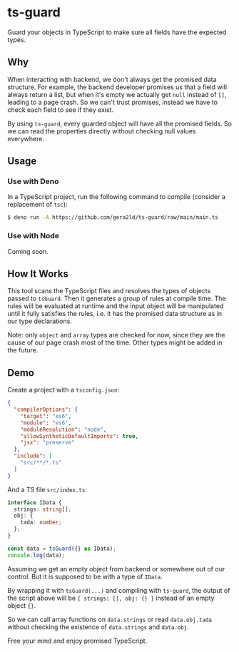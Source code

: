 # ts-guard

Guard your objects in TypeScript to make sure all fields have the expected
types.

## Why

When interacting with backend, we don't always get the promised data structure.
For example, the backend developer promises us that a field will always return a
list, but when it's empty we actually get `null` instead of `[]`, leading to a
page crash. So we can't trust promises, instead we have to check each field to
see if they exist.

By using `ts-guard`, every guarded object will have all the promised fields. So
we can read the properties directly without checking null values everywhere.

## Usage

### Use with Deno

In a TypeScript project, run the following command to compile (consider a
replacement of `tsc`):

```bash
$ deno run -A https://github.com/gera2ld/ts-guard/raw/main/main.ts
```

### Use with Node

Coming soon.

## How It Works

This tool scans the TypeScript files and resolves the types of objects passed to
`tsGuard`. Then it generates a group of rules at compile time. The rules will be
evaluated at runtime and the input object will be manipulated until it fully
satisfies the rules, i.e. it has the promised data structure as in our type
declarations.

Note: only `object` and `array` types are checked for now, since they are the
cause of our page crash most of the time. Other types might be added in the
future.

## Demo

Create a project with a `tsconfig.json`:

```json
{
  "compilerOptions": {
    "target": "es6",
    "module": "es6",
    "moduleResolution": "node",
    "allowSyntheticDefaultImports": true,
    "jsx": "preserve"
  },
  "include": [
    "src/**/*.ts"
  ]
}
```

And a TS file `src/index.ts`:

```ts
interface IData {
  strings: string[];
  obj: {
    tada: number;
  };
}

const data = tsGuard({} as IData);
console.log(data);
```

Assuming we get an empty object from backend or somewhere out of our control.
But it is supposed to be with a type of `IData`.

By wrapping it with `tsGuard(...)` and compiling with `ts-guard`, the output of
the script above will be `{ strings: [], obj: {} }` instead of an empty object
`{}`.

So we can call array functions on `data.strings` or read `data.obj.tada` without
checking the existence of `data.strings` and `data.obj`.

Free your mind and enjoy promised TypeScript.
